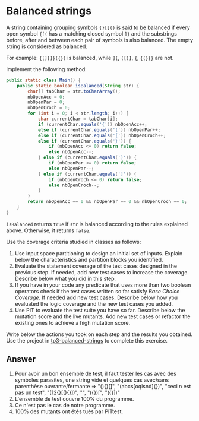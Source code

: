 # Balanced strings

A string containing grouping symbols `{}[]()` is said to be balanced if every open symbol `{[(` has a matching closed
symbol `]}` and the substrings before, after and between each pair of symbols is also balanced. The empty string is
considered as balanced.

For example: `{[][]}({})` is balanced, while `][`, `([)]`, `{`, `{(}{}` are not.

Implement the following method:

```java
public static class Main() {
    public static boolean isBalanced(String str) {
        char[] tabChar = str.toCharArray();
        nbOpenAcc = 0;
        nbOpenPar = 0;
        nbOpenCroch = 0;
        for (int i = 0; i < str.length; i++) {
            char currentChar = tabChar[i];
            if (currentChar.equals('{')) nbOpenAcc++;
            else if (currentChar.equals('(')) nbOpenPar++;
            else if (currentChar.equals('[')) nbOpenCroch++;
            else if (currentChar.equals('}')) {
                if (nbOpenAcc <= 0) return false;
                else nbOpenAcc--;
            } else if (currentChar.equals(')')) {
                if (nbOpenPar <= 0) return false;
                else nbOpenPar--;
            } else if (currentChar.equals(']')) {
                if (nbOpenCroch <= 0) return false;
                else nbOpenCroch--;
            }
        }
        return nbOpenAcc == 0 && nbOpenPar == 0 && nbOpenCroch == 0;
    }
}
```

`isBalanced` returns `true` if `str` is balanced according to the rules explained above. Otherwise, it returns `false`.

Use the coverage criteria studied in classes as follows:

1. Use input space partitioning to design an initial set of inputs. Explain below the characteristics and partition
   blocks you identified.
2. Evaluate the statement coverage of the test cases designed in the previous step. If needed, add new test cases to
   increase the coverage. Describe below what you did in this step.
3. If you have in your code any predicate that uses more than two boolean operators check if the test cases written so
   far satisfy *Base Choice Coverage*. If needed add new test cases. Describe below how you evaluated the logic coverage
   and the new test cases you added.
4. Use PIT to evaluate the test suite you have so far. Describe below the mutation score and the live mutants. Add new
   test cases or refactor the existing ones to achieve a high mutation score.

Write below the actions you took on each step and the results you obtained. Use the project
in [tp3-balanced-strings](../code/tp3-balanced-strings) to complete this exercise.

## Answer

1. Pour avoir un bon ensemble de test, il faut tester les cas avec des symboles parasites, une string vide et quelques cas avec/sans parenthèse ouvrante/fermante
=> "(){}[]", "(abcs[oqisnd]{})", "ceci n est pas un test", "(12{}[(){}])", "", "({})[", "({}\])"
3. L'ensemble de test couvre 100% du programme.
4. Ce n'est pas le cas de notre programme.
5. 100% des mutants ont étés tués par PITtest.
